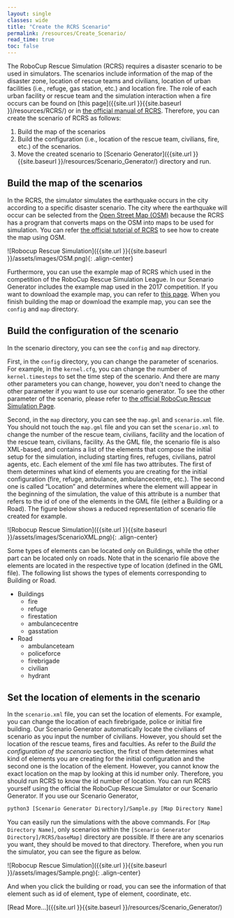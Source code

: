 ```yaml
---
layout: single
classes: wide
title: "Create the RCRS Scenario"
permalink: /resources/Create_Scenario/
read_time: true
toc: false
---
```

The RoboCup Rescue Simulation (RCRS) requires a disaster scenario to be used in simulators. The scenarios include information of the map of the disaster zone, location of rescue teams and civilians, location of urban facilities (i.e., refuge, gas station, etc.) and location fire. The role of each urban facility or rescue team and the simulation interaction when a fire occurs can be found on [this page]({{site.url }}{{site.baseurl }}/resources/RCRS/) or in [the official manual of RCRS](https://roborescue.sourceforge.io/docs/rcrs-manual.pdf). Therefore, you can create the scenario of RCRS as follows:

 1. Build the map of the scenarios
 2. Build the configuration (i.e., location of the rescue team, civilians, fire, etc.) of the scenarios.
 3. Move the created scenario to [Scenario Generator]({{site.url }}{{site.baseurl }}/resources/Scenario_Generator/) directory and run.   


## Build the map of the scenarios
In the RCRS, the simulator simulates the earthquake occurs in the city according to a specific disaster scenario. The city where the earthquake will occur can be selected from the [Open Street Map (OSM)](https://www.openstreetmap.org) because the RCRS has a program that converts maps on the OSM into maps to be used for simulation. You can refer [the official tutorial of RCRS](https://roborescue.sourceforge.io/docs/map_creation-tutorial.pdf) to see how to create the map using OSM.

![Robocup Rescue Simulation]({{site.url }}{{site.baseurl }}/assets/images/OSM.png){: .align-center}

Furthermore, you can use the example map of RCRS which used in the competition of the RoboCup Rescue Simulation League. In our Scenario Generator includes the example map used in the 2017 competition. If you want to download the example map, you can refer to [this page](https://github.com/roborescue/rcrs-server/tree/master/maps/gml). When you finish building the map or download the example map, you can see the `config` and `map` directory.


## Build the configuration of the scenario
In the scenario directory, you can see the `config` and `map` directory.

First, in the `config` directory, you can change the parameter of scenarios. For example, in the `kernel.cfg`, you can change the number of `kernel.timesteps` to set the time step of the scenario. And there are many other parameters you can change, however, you don't need to change the other parameter if you want to use our scenario generator. To see the other parameter of the scenario, please refer to [the official RoboCup Rescue Simulation Page](https://rescuesim.robocup.org/).

Second, in the `map` directory, you can see the `map.gml` and `scenario.xml` file. You should not touch the `map.gml` file and you can set the `scenario.xml` to change the number of the rescue team, civilians, facility and the location of the rescue team, civilians, facility. As the GML file, the scenario file is also XML-based, and contains a list of the elements that compose the initial setup for the simulation, including starting fires, refuges, civilians, patrol agents, etc. Each element of the xml file has two attributes. The first of them determines what kind of elements you are creating for the initial configuration (fire, refuge, ambulance, ambulancecentre, etc.). The second one is called “Location” and determines where the element will appear in the beginning of the simulation, the value of this attribute is a number that refers to the id of one of the elements in the GML file (either a Building or a Road). The figure below shows a reduced representation of scenario file created for example.

![Robocup Rescue Simulation]({{site.url }}{{site.baseurl }}/assets/images/ScenarioXML.png){: .align-center}


Some types of elements can be located only on Buildings, while the other part can be located only on roads. Note that in the scenario file above the elements are located in the respective type of location (defined in the GML file). The following list shows the types of elements corresponding to Building or Road.

* Buildings
  * fire
  * refuge
  * firestation
  * ambulancecentre
  * gasstation
* Road
  * ambulanceteam
  * policeforce
  * firebrigade
  * civilian
  * hydrant


## Set the location of elements in the scenario
In the `scenario.xml` file, you can set the location of elements. For example, you can change the location of each firebrigade, police or initial fire building. Our Scenario Generator automatically locate the civilians of scenario as you input the number of civilians. However, you should set the location of the rescue teams, fires and faculties. As refer to the *Build the configuration of the scenario* section, the first of them determines what kind of elements you are creating for the initial configuration and the second one is the location of the element. However, you cannot know the exact location on the map by looking at this id number only. Therefore, you should run RCRS to know the id number of location. You can run RCRS yourself using the official the RoboCup Rescue Simulator or our Scenario Generator. If you use our Scenario Generator,

```bash
python3 [Scenario Generator Directory]/Sample.py [Map Directory Name]
```
You can easily run the simulations with the above commands. For `[Map Directory Name]`, only scenarios within the `[Scenario Generator Directory]/RCRS/baseMap]` directory are possible. If there are any scenarios you want, they should be moved to that directory. Therefore, when you run the simulator, you can see the figure as below.

![Robocup Rescue Simulation]({{site.url }}{{site.baseurl }}/assets/images/Sample.png){: .align-center}

And when you click the building or road, you can see the information of that element such as id of element, type of element, coordinate, etc.

[Read More...]({{site.url }}{{site.baseurl }}/resources/Scenario_Generator/)
